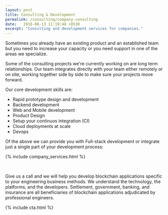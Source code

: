 ```yaml
---
layout: post
title: Consulting & Development
permalink: /consulting/company-consulting
date:   2016-06-13 11:19:48 +0530
excerpt: "Consulting and development services for companies."
---
```


Sometimes you already have an existing product and an established team but you need to increase your capacity or you need support in one of the areas we specialize.

Some of the consulting projects we're currently working on are long term
relationships. Our team integrates directly with your team either remotely or on
site, working together side by side to make sure your projects move forward.

Our core development skills are:

* Rapid prototype design and development
* Backend development
* Web and Mobile development
* Product Design
* Setup your continuos integration (CI)
* Cloud deployments at scale
* Devops

Of the above we can provide you with Full-stack development or integrate just a
single part of your development process:

{% include company_services.html %}

<br>


Give us a call and we will help you develop blockchain applications specific to your engineering business methods.  We understand the technology, the platforms, and the developers. Settlement, government, banking, and insurance are all beneficiaries of blockchain applications adjudicated by professional engineers.

{% include cta.html %}


